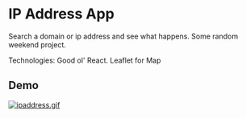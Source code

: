 # IP Address App

Search a domain or ip address and see what happens. Some random weekend project.

Technologies: Good ol' React. Leaflet for Map

## Demo
[![ipaddress.gif](https://i.postimg.cc/gksPHZNs/ipaddress.gif)](https://postimg.cc/nCX5HC89)
